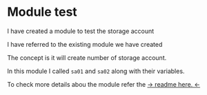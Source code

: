 # Module test

I have created a module to test the storage account

I have referred to the existing module we have created

The concept is it will create number of storage account.

In this module I called `sa01` and `sa02` along with their variables.

To check more details abou the module refer the [-> readme here. <-](./module/README.md)
